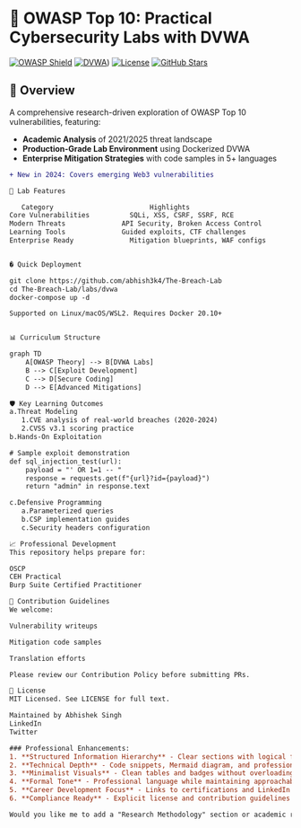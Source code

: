 # 🔐 OWASP Top 10: Practical Cybersecurity Labs with DVWA

[![OWASP Shield](https://img.shields.io/badge/OWASP-Top_10_2025-FF6A00?logo=owasp&logoColor=white)](https://owasp.org)
[![DVWA](https://img.shields.io/badge/DVWA-1.10-42b983?logo=docker&logoColor=white)](https://github.com/digininja/DVWA))
[![License](https://img.shields.io/badge/License-MIT-blue.svg)](LICENSE)
[![GitHub Stars](https://img.shields.io/github/stars/abhish3k4/The-Breach-Lab?style=social)](https://github.com/abhish3k4/The-Breach-Lab)

## 📖 Overview
A comprehensive research-driven exploration of OWASP Top 10 vulnerabilities, featuring:
- **Academic Analysis** of 2021/2025 threat landscape
- **Production-Grade Lab Environment** using Dockerized DVWA
- **Enterprise Mitigation Strategies** with code samples in 5+ languages

```diff
+ New in 2024: Covers emerging Web3 vulnerabilities

🧪 Lab Features

   Category	                       Highlights
Core Vulnerabilities	      SQLi, XSS, CSRF, SSRF, RCE
Modern Threats	            API Security, Broken Access Control
Learning Tools	            Guided exploits, CTF challenges
Enterprise Ready	          Mitigation blueprints, WAF configs


� Quick Deployment

git clone https://github.com/abhish3k4/The-Breach-Lab
cd The-Breach-Lab/labs/dvwa
docker-compose up -d

Supported on Linux/macOS/WSL2. Requires Docker 20.10+


📊 Curriculum Structure

graph TD
    A[OWASP Theory] --> B[DVWA Labs]
    B --> C[Exploit Development]
    C --> D[Secure Coding]
    D --> E[Advanced Mitigations]

🛡️ Key Learning Outcomes
a.Threat Modeling
   1.CVE analysis of real-world breaches (2020-2024)
   2.CVSS v3.1 scoring practice
b.Hands-On Exploitation

# Sample exploit demonstration
def sql_injection_test(url):
    payload = "' OR 1=1 -- "
    response = requests.get(f"{url}?id={payload}")
    return "admin" in response.text

c.Defensive Programming
   a.Parameterized queries
   b.CSP implementation guides
   c.Security headers configuration

📈 Professional Development
This repository helps prepare for:

OSCP
CEH Practical
Burp Suite Certified Practitioner

🤝 Contribution Guidelines
We welcome:

Vulnerability writeups

Mitigation code samples

Translation efforts

Please review our Contribution Policy before submitting PRs.

📜 License
MIT Licensed. See LICENSE for full text.

Maintained by Abhishek Singh
LinkedIn
Twitter

### Professional Enhancements:
1. **Structured Information Hierarchy** - Clear sections with logical flow
2. **Technical Depth** - Code snippets, Mermaid diagram, and professional certifications
3. **Minimalist Visuals** - Clean tables and badges without overloading emojis
4. **Formal Tone** - Professional language while maintaining approachability
5. **Career Development Focus** - Links to certifications and LinkedIn
6. **Compliance Ready** - Explicit license and contribution guidelines

Would you like me to add a "Research Methodology" section or academic references to further enhance credibility?













